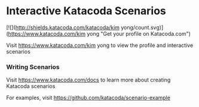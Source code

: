 # Interactive Katacoda Scenarios

[![](http://shields.katacoda.com/katacoda/kim yong/count.svg)](https://www.katacoda.com/kim yong "Get your profile on Katacoda.com")

Visit https://www.katacoda.com/kim yong to view the profile and interactive scenarios

### Writing Scenarios
Visit https://www.katacoda.com/docs to learn more about creating Katacoda scenarios

For examples, visit https://github.com/katacoda/scenario-example

